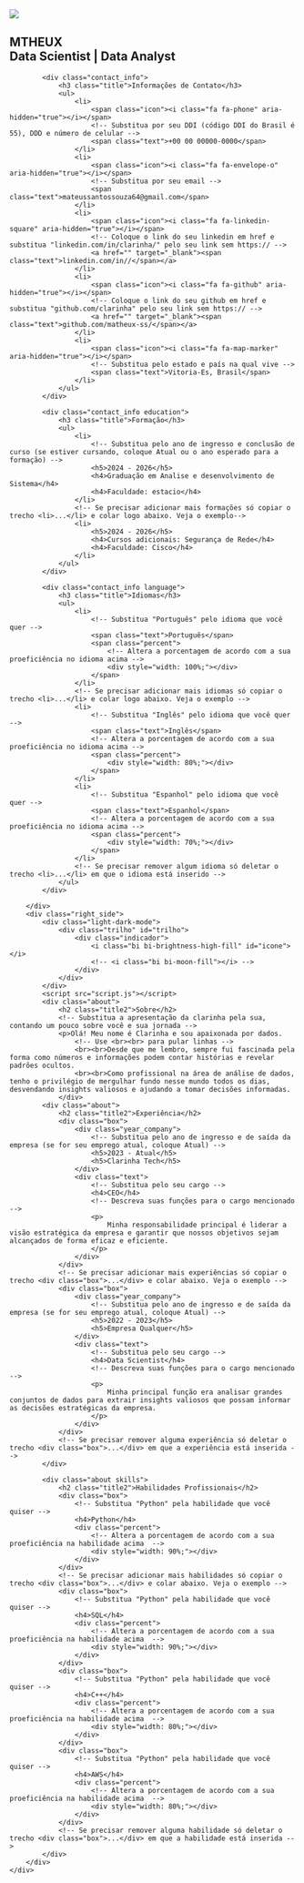 <!DOCTYPE html>
<html lang="en">
<head>
    <meta charset="UTF-8">
    <meta name="viewport" content="width=device-width, initial-scale=1.0">
    <title>curriculo</title>
    <link rel="stylesheet" href="https://cdnjs.cloudflare.com/ajax/libs/font-awesome/4.7.0/css/font-awesome.css" integrity="sha512-5A8nwdMOWrSz20fDsjczgUidUBR8liPYU+WymTZP1lmY9G6Oc7HlZv156XqnsgNUzTyMefFTcsFH/tnJE/+xBg==" crossorigin="anonymous" referrerpolicy="no-referrer" />
    <link rel="stylesheet" type="text/css" href="style.css">
    <link rel="stylesheet" href="https://cdn.jsdelivr.net/npm/bootstrap-icons@1.11.3/font/bootstrap-icons.min.css">
</head>
<body>
    <div class="container">
        <div class="left_side">
            <div class="profile_text">
                <div class="img_bx">
                    <!-- Substitua a imagem profile.png na pasta img e altere src para "img/NOME_DA_SUA_IMAGEM_COM_EXTENSÃO" -->
                    <img src="th3.jpg">
                </div>
                 <!-- Substitua Clarinha por seu nome e "Data Scientist | Data Analyst | Data Engineer" pelos seus cargos/títulos -->
                <h2>MTHEUX<br><span>Data Scientist | Data Analyst</span></h2>
            </div>

            <div class="contact_info">
                <h3 class="title">Informações de Contato</h3>
                <ul>
                    <li>
                        <span class="icon"><i class="fa fa-phone" aria-hidden="true"></i></span>
                        <!-- Substitua por seu DDI (código DDI do Brasil é 55), DDD e número de celular -->
                        <span class="text">+00 00 00000-0000</span>
                    </li>
                    <li>
                        <span class="icon"><i class="fa fa-envelope-o" aria-hidden="true"></i></span>
                        <!-- Substitua por seu email -->
                        <span class="text">mateussantossouza64@gmail.com</span>
                    </li>
                    <li>
                        <span class="icon"><i class="fa fa-linkedin-square" aria-hidden="true"></i></span>
                        <!-- Coloque o link do seu linkedin em href e substitua "linkedin.com/in/clarinha/" pelo seu link sem https:// -->
                        <a href="" target="_blank"><span class="text">linkedin.com/in//</span></a>
                    </li>
                    <li>
                        <span class="icon"><i class="fa fa-github" aria-hidden="true"></i></span>
                        <!-- Coloque o link do seu github em href e substitua "github.com/clarinha" pelo seu link sem https:// -->
                        <a href="" target="_blank"><span class="text">github.com/matheux-ss/</span></a>
                    </li>
                    <li>
                        <span class="icon"><i class="fa fa-map-marker" aria-hidden="true"></i></span>
                        <!-- Substitua pelo estado e país na qual vive -->
                        <span class="text">Vitoria-Es, Brasil</span>
                    </li>
                </ul>
            </div>

            <div class="contact_info education">
                <h3 class="title">Formação</h3>
                <ul>
                    <li>
                        <!-- Substitua pelo ano de ingresso e conclusão de curso (se estiver cursando, coloque Atual ou o ano esperado para a formação) -->
                        <h5>2024 - 2026</h5>
                        <h4>Graduação em Analise e desenvolvimento de Sistema</h4>
                        <h4>Faculdade: estacio</h4>
                    </li>
                    <!-- Se precisar adicionar mais formações só copiar o trecho <li>...</li> e colar logo abaixo. Veja o exemplo-->
                    <li>
                        <h5>2024 - 2026</h5>
                        <h4>Cursos adicionais: Segurança de Rede</h4>
                        <h4>Faculdade: Cisco</h4>
                    </li>
                </ul>
            </div>

            <div class="contact_info language">
                <h3 class="title">Idiomas</h3>
                <ul>
                    <li>
                        <!-- Substitua "Português" pelo idioma que você quer -->
                        <span class="text">Português</span>
                        <span class="percent">
                            <!-- Altera a porcentagem de acordo com a sua proeficiência no idioma acima -->
                            <div style="width: 100%;"></div>
                        </span>
                    </li>
                    <!-- Se precisar adicionar mais idiomas só copiar o trecho <li>...</li> e colar logo abaixo. Veja o exemplo -->
                    <li>
                        <!-- Substitua "Inglês" pelo idioma que você quer -->
                        <span class="text">Inglês</span>
                        <!-- Altera a porcentagem de acordo com a sua proeficiência no idioma acima -->
                        <span class="percent">
                            <div style="width: 80%;"></div>
                        </span>
                    </li>
                    <li>
                        <!-- Substitua "Espanhol" pelo idioma que você quer -->
                        <span class="text">Espanhol</span>
                        <!-- Altera a porcentagem de acordo com a sua proeficiência no idioma acima -->
                        <span class="percent">
                            <div style="width: 70%;"></div>
                        </span>
                    </li>
                    <!-- Se precisar remover algum idioma só deletar o trecho <li>...</li> em que o idioma está inserido -->
                </ul>
            </div>

        </div>
        <div class="right_side">
            <div class="light-dark-mode">
                <div class="trilho" id="trilho">
                    <div class="indicador">
                        <i class="bi bi-brightness-high-fill" id="icone"></i>
                        <!-- <i class="bi bi-moon-fill"></i> -->
                    </div>
                </div>
            </div>
            <script src="script.js"></script>
            <div class="about">
                <h2 class="title2">Sobre</h2>
                <!-- Substitua a apresentação da clarinha pela sua, contando um pouco sobre você e sua jornada -->
                <p>Olá! Meu nome é Clarinha e sou apaixonada por dados.
                    <!-- Use <br><br> para pular linhas -->
                    <br><br>Desde que me lembro, sempre fui fascinada pela forma como números e informações podem contar histórias e revelar padrões ocultos.
                    <br><br>Como profissional na área de análise de dados, tenho o privilégio de mergulhar fundo nesse mundo todos os dias, desvendando insights valiosos e ajudando a tomar decisões informadas. 
                </div>
            <div class="about">
                <h2 class="title2">Experiência</h2>
                <div class="box">
                    <div class="year_company">
                        <!-- Substitua pelo ano de ingresso e de saída da empresa (se for seu emprego atual, coloque Atual) -->
                        <h5>2023 - Atual</h5>
                        <h5>Clarinha Tech</h5>
                    </div>
                    <div class="text">
                        <!-- Substitua pelo seu cargo -->
                        <h4>CEO</h4>
                        <!-- Descreva suas funções para o cargo mencionado -->
                        <p>
                            Minha responsabilidade principal é liderar a visão estratégica da empresa e garantir que nossos objetivos sejam alcançados de forma eficaz e eficiente. 
                        </p>
                    </div>
                </div>
                <!-- Se precisar adicionar mais experiências só copiar o trecho <div class="box">...</div> e colar abaixo. Veja o exemplo -->
                <div class="box">
                    <div class="year_company">
                        <!-- Substitua pelo ano de ingresso e de saída da empresa (se for seu emprego atual, coloque Atual) -->
                        <h5>2022 - 2023</h5>
                        <h5>Empresa Qualquer</h5>
                    </div>
                    <div class="text">
                        <!-- Substitua pelo seu cargo -->
                        <h4>Data Scientist</h4>
                        <!-- Descreva suas funções para o cargo mencionado -->
                        <p>
                            Minha principal função era analisar grandes conjuntos de dados para extrair insights valiosos que possam informar as decisões estratégicas da empresa. 
                        </p>
                    </div>
                </div>
                <!-- Se precisar remover alguma experiência só deletar o trecho <div class="box">...</div> em que a experiência está inserida -->
            </div>

            <div class="about skills">
                <h2 class="title2">Habilidades Profissionais</h2>
                <div class="box">
                    <!-- Substitua "Python" pela habilidade que você quiser -->
                    <h4>Python</h4>
                    <div class="percent">
                        <!-- Altera a porcentagem de acordo com a sua proeficiência na habilidade acima  -->
                        <div style="width: 90%;"></div>
                    </div>
                </div>
                <!-- Se precisar adicionar mais habilidades só copiar o trecho <div class="box">...</div> e colar abaixo. Veja o exemplo -->
                <div class="box">
                    <!-- Substitua "Python" pela habilidade que você quiser -->
                    <h4>SQL</h4>
                    <div class="percent">
                        <!-- Altera a porcentagem de acordo com a sua proeficiência na habilidade acima  -->
                        <div style="width: 90%;"></div>
                    </div>
                </div>
                <div class="box">
                    <!-- Substitua "Python" pela habilidade que você quiser -->
                    <h4>C++</h4>
                    <div class="percent">
                        <!-- Altera a porcentagem de acordo com a sua proeficiência na habilidade acima  -->
                        <div style="width: 80%;"></div>
                    </div>
                </div>
                <div class="box">
                    <!-- Substitua "Python" pela habilidade que você quiser -->
                    <h4>AWS</h4>
                    <div class="percent">
                        <!-- Altera a porcentagem de acordo com a sua proeficiência na habilidade acima  -->
                        <div style="width: 80%;"></div>
                    </div>
                </div>
                <!-- Se precisar remover alguma habilidade só deletar o trecho <div class="box">...</div> em que a habilidade está inserida -->
            </div>
        </div>
    </div>
</body>
</html>
